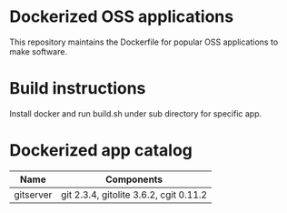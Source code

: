# Dockerized OSS applications
This repository maintains the Dockerfile for popular OSS applications to
make software.

# Build instructions
Install docker and run build.sh under sub directory for specific app.

# Dockerized app catalog
| Name                | Components                             |
| ------------------- | -------------------------------------- |
| gitserver           | git 2.3.4, gitolite 3.6.2, cgit 0.11.2 |
